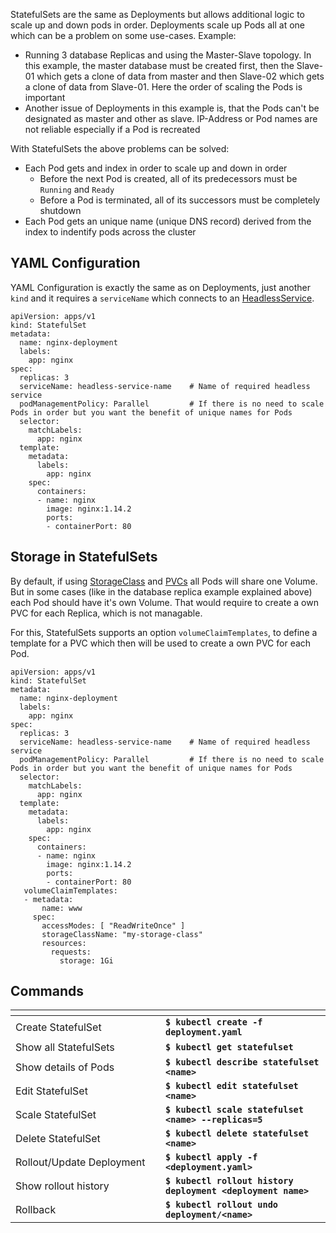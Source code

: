 StatefulSets are the same as Deployments but allows additional logic to scale up and down pods in order. Deployments scale up Pods all at one which can be a problem on some use-cases. Example:

-   Running 3 database Replicas and using the Master-Slave topology. In this example, the master database must be created first, then the Slave-01 which gets a clone of data from master and then Slave-02 which gets a clone of data from Slave-01. Here the order of scaling the Pods is important
-   Another issue of Deployments in this example is, that the Pods can't be designated as master and other as slave. IP-Address or Pod names are not reliable especially if a Pod is recreated

With StatefulSets the above problems can be solved:

-   Each Pod gets and index in order to scale up and down in order
    -   Before the next Pod is created, all of its predecessors must be `Running` and `Ready`
    -   Before a Pod is terminated, all of its successors must be completely shutdown
-   Each Pod gets an unique name (unique DNS record) derived from the index to indentify pods across the cluster

## YAML Configuration

YAML Configuration is exactly the same as on Deployments, just another `kind` and it requires a `serviceName` which connects to an [HeadlessService](headless-service.md).

```
apiVersion: apps/v1
kind: StatefulSet
metadata:
  name: nginx-deployment
  labels:
    app: nginx
spec:
  replicas: 3
  serviceName: headless-service-name    # Name of required headless service
  podManagementPolicy: Parallel         # If there is no need to scale Pods in order but you want the benefit of unique names for Pods
  selector:
    matchLabels:
      app: nginx
  template:
    metadata:
      labels:
        app: nginx
    spec:
      containers:
      - name: nginx
        image: nginx:1.14.2
        ports:
        - containerPort: 80
```

## Storage in StatefulSets

By default, if using [StorageClass](../../storage/storageclass.md) and [PVCs](../../storage/persistentvolumeclaim.md) all Pods will share one Volume. But in some cases (like in the database replica example explained above) each Pod should have it's own Volume. That would require to create a own PVC for each Replica, which is not managable.

For this, StatefulSets supports an option `volumeClaimTemplates`, to define a template for a PVC which then will be used to create a own PVC for each Pod.

```
apiVersion: apps/v1
kind: StatefulSet
metadata:
  name: nginx-deployment
  labels:
    app: nginx
spec:
  replicas: 3
  serviceName: headless-service-name    # Name of required headless service
  podManagementPolicy: Parallel         # If there is no need to scale Pods in order but you want the benefit of unique names for Pods
  selector:
    matchLabels:
      app: nginx
  template:
    metadata:
      labels:
        app: nginx
    spec:
      containers:
      - name: nginx
        image: nginx:1.14.2
        ports:
        - containerPort: 80
   volumeClaimTemplates:
   - metadata:
       name: www
     spec:
       accessModes: [ "ReadWriteOnce" ]
       storageClassName: "my-storage-class"
       resources:
         requests:
           storage: 1Gi
```

## Commands

<table data-header-hidden><thead><tr><th width="224"></th><th></th></tr></thead><tbody><tr><td>Create StatefulSet</td><td><strong><code>$ kubectl create -f deployment.yaml</code></strong></td></tr><tr><td>Show all StatefulSets</td><td><strong><code>$ kubectl get statefulset</code></strong></td></tr><tr><td>Show details of Pods</td><td><strong><code>$ kubectl describe statefulset &#x3C;name></code></strong></td></tr><tr><td>Edit StatefulSet</td><td><strong><code>$ kubectl edit statefulset &#x3C;name></code></strong></td></tr><tr><td>Scale StatefulSet</td><td><strong><code>$ kubectl scale statefulset &#x3C;name> --replicas=5</code></strong></td></tr><tr><td>Delete StatefulSet</td><td><strong><code>$ kubectl delete statefulset &#x3C;name></code></strong></td></tr><tr><td>Rollout/Update Deployment</td><td><strong><code>$ kubectl apply -f &#x3C;deployment.yaml></code></strong></td></tr><tr><td>Show rollout history</td><td><strong><code>$ kubectl rollout history deployment &#x3C;deployment name></code></strong></td></tr><tr><td>Rollback</td><td><strong><code>$ kubectl rollout undo deployment/&#x3C;name></code></strong> </td></tr></tbody></table>
